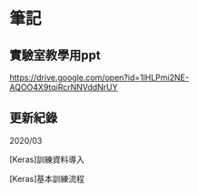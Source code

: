 # 筆記
## 實驗室教學用ppt
https://drive.google.com/open?id=1lHLPmi2NE-AQOO4X9tqiRcrNNVddNrUY
## 更新紀錄

2020/03

[Keras]訓練資料導入

[Keras]基本訓練流程
